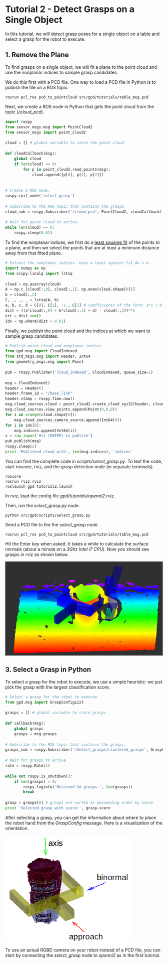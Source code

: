 # Tutorial 2 - Detect Grasps on a Single Object


In this tutorial, we will detect grasp poses for a single object on a table and select a grasp for the robot to execute.


## 1. Remove the Plane

To find grasps on a single object, we will fit a plane to the point cloud and use the nonplanar indices to sample grasp 
candidates. 

We do this first with a PCD file. One way to load a PCD file in Python is to publish the file on a ROS 
topic.
```
rosrun pcl_ros pcd_to_pointcloud src/gpd/tutorials/table_mug.pcd
```

Next, we create a ROS node in Python that gets the point cloud from the topic (*/cloud_pcd*).
```python
import rospy
from sensor_msgs.msg import PointCloud2
from sensor_msgs import point_cloud2

cloud = [] # global variable to store the point cloud

def cloudCallback(msg):
    global cloud
    if len(cloud) == 0:
        for p in point_cloud2.read_points(msg):
            cloud.append([p[0], p[1], p[2]])


# Create a ROS node.
rospy.init_node('select_grasp')

# Subscribe to the ROS topic that contains the grasps.
cloud_sub = rospy.Subscriber('/cloud_pcd', PointCloud2, cloudCallback)

# Wait for point cloud to arrive.
while len(cloud) == 0:
    rospy.sleep(0.01)
```

To find the nonplanar indices, we first do a 
[least squares fit](https://www.geometrictools.com/Documentation/LeastSquaresFitting.pdf) of the points to a plane, and 
then we select the points that are at least a minimum distance away from that fitted plane.
```python
# Extract the nonplanar indices. Uses a least squares fit Ax = b.
import numpy as np
from scipy.linalg import lstsq

cloud = np.asarray(cloud)
A = np.c_[cloud[:,0], cloud[:,1], np.ones(cloud.shape[0])]
b = cloud[:,2]
C, _, _, _ = lstsq(A, b)
a, b, c, d = C[0], C[1], -1., C[2] # coefficients of the form: a*x + b*y + c*z + d = 0.
dist = ((a*cloud[:,0] + b*cloud[:,1] + d) - cloud[:,2])**2
err = dist.sum()
idx = np.where(dist > 0.01)
```

Finally, we publish the point cloud and the indices at which we want to sample grasp candidates.
```python
# Publish point cloud and nonplanar indices.
from gpd.msg import CloudIndexed
from std_msgs.msg import Header, Int64
from geometry_msgs.msg import Point

pub = rospy.Publisher('cloud_indexed', CloudIndexed, queue_size=1)

msg = CloudIndexed()
header = Header()
header.frame_id = "/base_link"
header.stamp = rospy.Time.now()
msg.cloud_sources.cloud = point_cloud2.create_cloud_xyz32(header, cloud.tolist())
msg.cloud_sources.view_points.append(Point(0,0,0))
for i in xrange(cloud.shape[0]):
    msg.cloud_sources.camera_source.append(Int64(0))
for i in idx[0]:
    msg.indices.append(Int64(i))    
s = raw_input('Hit [ENTER] to publish')
pub.publish(msg)
rospy.sleep(2)
print 'Published cloud with', len(msg.indices), 'indices'
```

You can find the complete code in *scripts/select_grasp.py*. To test the code, start roscore, rviz, and the grasp 
detection node (in separate terminals).
```
roscore
rosrun rviz rviz
roslaunch gpd tutorial2.launch
```

In *rviz*, load the config file *gpd/tutorials/openni2.rviz*.

Then, run the *select_grasp.py* node.
```
python src/gpd/scripts/select_grasp.py
```

Send a PCD file to the the *select_grasp* node.
```
rosrun pcl_ros pcd_to_pointcloud src/gpd/tutorials/table_mug.pcd
```

Hit the Enter key when asked. It takes a while to calculate the surface normals (about a minute on a 
*3Ghz Intel i7 CPU*). Now you should see grasps in rviz as shown below.

![rviz screenshot](./rviz_grasps_tutorial2.png "Grasps visualized in rviz")


## 3. Select a Grasp in Python

To select a grasp for the robot to execute, we use a simple heuristic: we just pick the grasp with the largest 
classification score.

```python
# Select a grasp for the robot to execute.
from gpd.msg import GraspConfigList

grasps = [] # global variable to store grasps

def callback(msg):
    global grasps
    grasps = msg.grasps

# Subscribe to the ROS topic that contains the grasps.
grasps_sub = rospy.Subscriber('/detect_grasps/clustered_grasps', GraspConfigList, callback)

# Wait for grasps to arrive.
rate = rospy.Rate(1)

while not rospy.is_shutdown():    
    if len(grasps) > 0:
        rospy.loginfo('Received %d grasps.', len(grasps))
        break

grasp = grasps[0] # grasps are sorted in descending order by score
print 'Selected grasp with score:', grasp.score
```

After selecting a grasp, you can get the information about where to place the robot hand 
from the *GraspConfig* message. Here is a visualization of the orientation.

![hand orientation](./hand_frame.png "Hand orientation")

To use an actual RGBD camera on your robot instead of a PCD file, you can start by connecting the *select_grasp* node 
to *openni2* as in the first tutorial.


